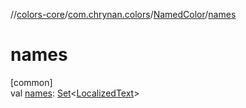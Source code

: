 //[colors-core](../../../index.md)/[com.chrynan.colors](../index.md)/[NamedColor](index.md)/[names](names.md)

# names

[common]\
val [names](names.md): [Set](https://kotlinlang.org/api/latest/jvm/stdlib/kotlin.collections/-set/index.html)&lt;[LocalizedText](../-localized-text/index.md)&gt;
